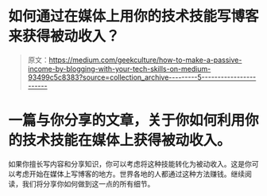 # 如何通过在媒体上用你的技术技能写博客来获得被动收入？

> 原文：<https://medium.com/geekculture/how-to-make-a-passive-income-by-blogging-with-your-tech-skills-on-medium-93499c5c8383?source=collection_archive---------5----------------------->

# 一篇与你分享的文章，关于你如何利用你的技术技能在媒体上获得被动收入。

如果你擅长写内容和分享知识，你可以考虑将这种技能转化为被动收入。这是你可以考虑开始在媒体上写博客的地方。世界各地的人都通过这种方法赚钱。继续阅读，我们将分享你如何做到这一点的所有细节。
